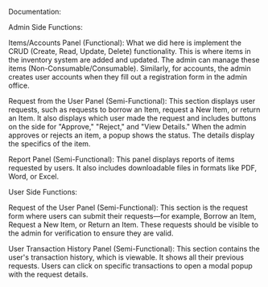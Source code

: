 Documentation:

Admin Side Functions:

Items/Accounts Panel (Functional): What we did here is implement the CRUD (Create, Read, Update, Delete) functionality. This is where items in the inventory system are added and updated. The admin can manage these items (Non-Consumable/Consumable). Similarly, for accounts, the admin creates user accounts when they fill out a registration form in the admin office.

Request from the User Panel (Semi-Functional): This section displays user requests, such as requests to borrow an Item, request a New Item, or return an Item. It also displays which user made the request and includes buttons on the side for "Approve," "Reject," and "View Details." When the admin approves or rejects an item, a popup shows the status. The details display the specifics of the item.

Report Panel (Semi-Functional): This panel displays reports of items requested by users. It also includes downloadable files in formats like PDF, Word, or Excel.

User Side Functions:

Request of the User Panel (Semi-Functional): This section is the request form where users can submit their requests—for example, Borrow an Item, Request a New Item, or Return an Item. These requests should be visible to the admin for verification to ensure they are valid.

User Transaction History Panel (Semi-Functional): This section contains the user's transaction history, which is viewable. It shows all their previous requests. Users can click on specific transactions to open a modal popup with the request details.
